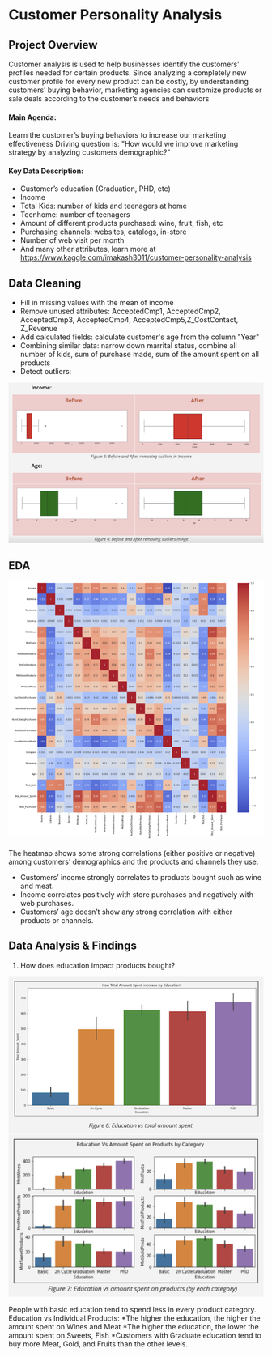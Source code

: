 # Customer Personality Analysis

## Project Overview 
Customer analysis is used to help businesses identify the customers’ profiles needed for certain products. Since analyzing a completely new customer profile for every new product can be costly, by understanding customers’ buying behavior, marketing agencies can customize products or sale deals according to the customer’s needs and behaviors
#### Main Agenda: 
Learn the customer’s buying behaviors to increase our marketing effectiveness
Driving question is: "How would we improve marketing strategy by analyzing customers demographic?"
#### Key Data Description: 
* Customer’s education (Graduation, PHD, etc)
* Income
* Total Kids: number of kids and teenagers at home
* Teenhome: number of teenagers 
* Amount of different products purchased: wine, fruit, fish, etc
* Purchasing channels: websites, catalogs, in-store
* Number of web visit per month
* And many other attributes, learn more at https://www.kaggle.com/imakash3011/customer-personality-analysis

## Data Cleaning
* Fill in missing values with the mean of income 
* Remove unused attributes: AcceptedCmp1, AcceptedCmp2, AcceptedCmp3, AcceptedCmp4, AcceptedCmp5,Z_CostContact, Z_Revenue
* Add calculated fields: calculate customer's age from the column "Year"
* Combining similar data: narrow down marrital status, combine all number of kids, sum of purchase made, sum of the amount spent on all products
* Detect outliers: 

![](cust_outlier.png)

## EDA

![](cust_heatmap.png)

The heatmap shows some strong correlations (either positive or negative) among customers’ demographics and the products and channels they use. 
* Customers’ income strongly correlates to products bought such as wine and meat. 
* Income correlates positively with store purchases and negatively with web purchases. 
* Customers’ age doesn’t show any strong correlation with either products or channels.

## Data Analysis & Findings

1. How does education impact products bought?

![](cust_EdvsTotal.png)
![](cust_EdvsProduct.png)

People with basic education tend to spend less in every product category. 
Education vs Individual Products:
*The higher the education, the higher the amount spent on Wines and Meat
*The higher the education, the lower the amount spent on Sweets, Fish
*Customers with Graduate education tend to buy more Meat, Gold, and Fruits than the other levels. 


